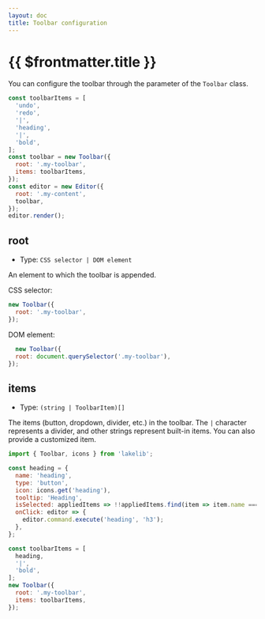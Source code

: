 ```yaml
---
layout: doc
title: Toolbar configuration
---
```


# {{ $frontmatter.title }}

You can configure the toolbar through the parameter of the `Toolbar` class.

```js
const toolbarItems = [
  'undo',
  'redo',
  '|',
  'heading',
  '|',
  'bold',
];
const toolbar = new Toolbar({
  root: '.my-toolbar',
  items: toolbarItems,
});
const editor = new Editor({
  root: '.my-content',
  toolbar,
});
editor.render();
```

## root

* Type: `CSS selector | DOM element`

An element to which the toolbar is appended.

CSS selector:
```js
new Toolbar({
  root: '.my-toolbar',
});
```

DOM element:
```js
  new Toolbar({
  root: document.querySelector('.my-toolbar'),
});
```

## items

* Type: `(string | ToolbarItem)[]`

The items (button, dropdown, divider, etc.) in the toolbar. The `|` character represents a divider, and other strings represent built-in items. You can also provide a customized item.

```js
import { Toolbar, icons } from 'lakelib';

const heading = {
  name: 'heading',
  type: 'button',
  icon: icons.get('heading'),
  tooltip: 'Heading',
  isSelected: appliedItems => !!appliedItems.find(item => item.name === 'h3'),
  onClick: editor => {
    editor.command.execute('heading', 'h3');
  },
};

const toolbarItems = [
  heading,
  '|',
  'bold',
];
new Toolbar({
  root: '.my-toolbar',
  items: toolbarItems,
});
```
